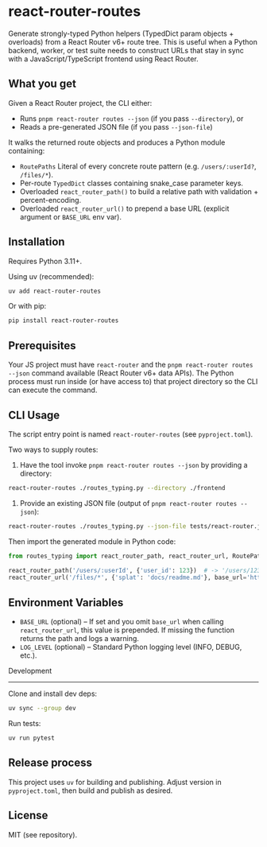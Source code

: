 react-router-routes
====================

Generate strongly-typed Python helpers (TypedDict param objects + overloads) from a React Router v6+ route tree. This is useful when a Python backend, worker, or test suite needs to construct URLs that stay in sync with a JavaScript/TypeScript frontend using React Router.

What you get
------------
Given a React Router project, the CLI either:

* Runs `pnpm react-router routes --json` (if you pass `--directory`), or
* Reads a pre-generated JSON file (if you pass `--json-file`)

It walks the returned route objects and produces a Python module containing:

* `RoutePaths` Literal of every concrete route pattern (e.g. `/users/:userId?`, `/files/*`).
* Per-route `TypedDict` classes containing snake_case parameter keys.
* Overloaded `react_router_path()` to build a relative path with validation + percent-encoding.
* Overloaded `react_router_url()` to prepend a base URL (explicit argument or `BASE_URL` env var).

Installation
------------
Requires Python 3.11+.

Using uv (recommended):

```bash
uv add react-router-routes
```

Or with pip:

```bash
pip install react-router-routes
```

Prerequisites
-------------
Your JS project must have `react-router` and the `pnpm react-router routes --json` command available (React Router v6+ data APIs). The Python process must run inside (or have access to) that project directory so the CLI can execute the command.

CLI Usage
---------
The script entry point is named `react-router-routes` (see `pyproject.toml`).

Two ways to supply routes:

1. Have the tool invoke `pnpm react-router routes --json` by providing a directory:

```bash
react-router-routes ./routes_typing.py --directory ./frontend
```

1. Provide an existing JSON file (output of `pnpm react-router routes --json`):

```bash
react-router-routes ./routes_typing.py --json-file tests/react-router.json
```

Then import the generated module in Python code:

```python
from routes_typing import react_router_path, react_router_url, RoutePaths

react_router_path('/users/:userId', {'user_id': 123})  # -> '/users/123'
react_router_url('/files/*', {'splat': 'docs/readme.md'}, base_url='https://example.com')
```

 
Environment Variables
---------------------

* `BASE_URL` (optional) – If set and you omit `base_url` when calling `react_router_url`, this value is prepended. If missing the function returns the path and logs a warning.
* `LOG_LEVEL` (optional) – Standard Python logging level (INFO, DEBUG, etc.).

 
Development

-----------
Clone and install dev deps:

```bash
uv sync --group dev
```

Run tests:

```bash
uv run pytest
```

 
Release process
--------------

This project uses `uv` for building and publishing. Adjust version in `pyproject.toml`, then build and publish as desired.

 
License
------

MIT (see repository).

